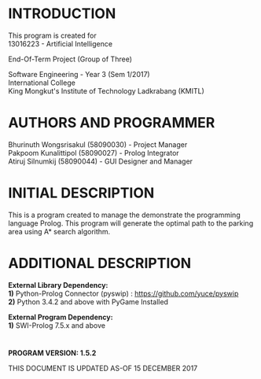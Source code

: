 # INTRODUCTION

  This program is created for <br>
  13016223 - Artificial Intelligence<br>
  
  End-Of-Term Project (Group of Three)<br>

  Software Engineering - Year 3 (Sem 1/2017)<br>
  International College<br>
  King Mongkut's Institute of Technology Ladkrabang (KMITL)<br>

# AUTHORS AND PROGRAMMER

  Bhurinuth Wongsrisakul (58090030) - Project Manager  <br>
  Pakpoom Kunalittipol (58090027) - Prolog Integrator <br>
  Atiruj Silnumkij (58090044) - GUI Designer and Manager <br>


# INITIAL DESCRIPTION

  This is a program created to manage the demonstrate the programming language Prolog.
  This program will generate the optimal path to the parking area using A* search algorithm.

# ADDITIONAL DESCRIPTION

  **External Library Dependency:**<br>
  **1)** Python-Prolog Connector (pyswip) : https://github.com/yuce/pyswip <br>
  **2)** Python 3.4.2 and above with PyGame Installed<br>
  
  **External Program Dependency:**<br>
  **1)** SWI-Prolog 7.5.x and above<br>
# 
**PROGRAM VERSION: 1.5.2<br>**

THIS DOCUMENT IS UPDATED AS-OF 15 DECEMBER 2017<br>
